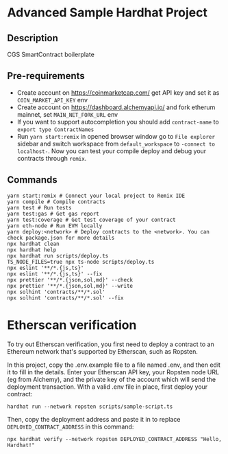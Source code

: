 # Advanced Sample Hardhat Project

## Description

CGS SmartContract boilerplate

## Pre-requirements

* Create account on https://coinmarketcap.com/ get API key and set it as `COIN_MARKET_API_KEY` env
* Create account on https://dashboard.alchemyapi.io/ and fork etherum mainnet, set `MAIN_NET_FORK_URL` env
* If you want to support autocompletion you should add `contract-name` to `export type ContractNames`
* Run `yarn start:remix` in opened browser window go to `File explorer` sidebar and switch workspace from `default_workspace` to `-connect to localhost-`. Now you can test your compile deploy and debug your contracts through `remix`.

## Commands  

```shell
yarn start:remix # Connect your local project to Remix IDE
yarn compile # Compile contracts
yarn test # Run tests
yarn test:gas # Get gas report
yarn test:coverage # Get test coverage of your contract
yarn eth-node # Run EVM locally
yarn deploy:<network> # Deploy contracts to the <network>. You can check package.json for more details
npx hardhat clean
npx hardhat help
npx hardhat run scripts/deploy.ts
TS_NODE_FILES=true npx ts-node scripts/deploy.ts
npx eslint '**/*.{js,ts}'
npx eslint '**/*.{js,ts}' --fix
npx prettier '**/*.{json,sol,md}' --check
npx prettier '**/*.{json,sol,md}' --write
npx solhint 'contracts/**/*.sol'
npx solhint 'contracts/**/*.sol' --fix
```

# Etherscan verification

To try out Etherscan verification, you first need to deploy a contract to an Ethereum network that's supported by Etherscan, such as Ropsten.

In this project, copy the .env.example file to a file named .env, and then edit it to fill in the details. Enter your Etherscan API key, your Ropsten node URL (eg from Alchemy), and the private key of the account which will send the deployment transaction. With a valid .env file in place, first deploy your contract:

```shell
hardhat run --network ropsten scripts/sample-script.ts
```

Then, copy the deployment address and paste it in to replace `DEPLOYED_CONTRACT_ADDRESS` in this command:

```shell
npx hardhat verify --network ropsten DEPLOYED_CONTRACT_ADDRESS "Hello, Hardhat!"
```
